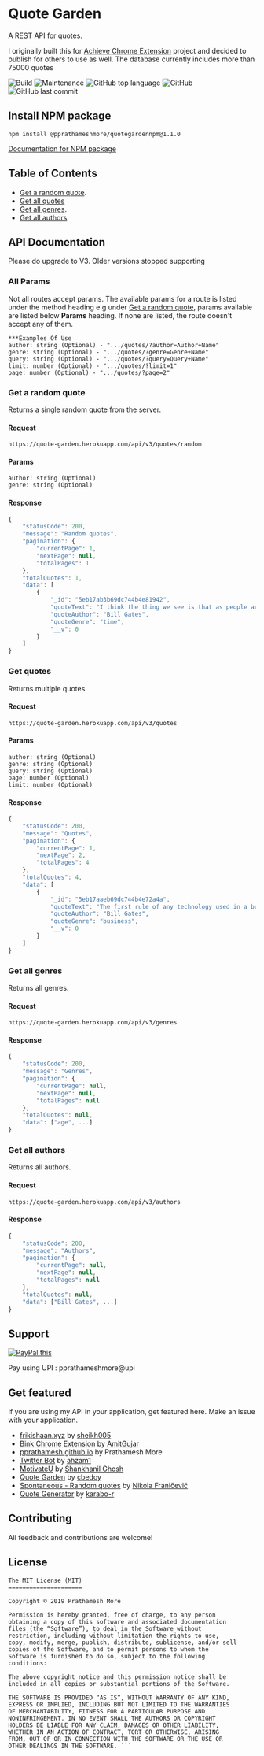 
# Quote Garden

A REST API for quotes.

I originally built this for [Achieve Chrome Extension](https://github.com/pprathameshmore/Achieve-Chrome-Extension) project and decided to publish for others to use as well. The database currently includes more than 75000 quotes

![Build](https://travis-ci.com/pprathameshmore/QuoteGarden.svg?branch=master)
![Maintenance](https://img.shields.io/maintenance/yes/2020?style=plastic)
![GitHub top language](https://img.shields.io/github/languages/top/pprathameshmore/QuoteGarden?style=plastic)
![GitHub](https://img.shields.io/github/license/pprathameshmore/QuoteGarden?style=plastic)
![GitHub last commit](https://img.shields.io/github/last-commit/pprathameshmore/QuoteGarden?style=plastic)

## Install NPM package

```
npm install @pprathameshmore/quotegardennpm@1.1.0
```

[Documentation for NPM package](https://github.com/pprathameshmore/QuoteGardenNPM)

## Table of Contents

* [Get a random quote](#get-a-random-quote).
* [Get all quotes](#get-quotes)
* [Get all genres](#get-all-genres).
* [Get all authors](#get-all-authors).

## API Documentation

Please do upgrade to V3. Older versions stopped supporting

### All Params

Not all routes accept params. The available params for a route is listed under the method heading e.g under [Get a random quote](#get-a-random-quote), params available are listed below **Params** heading. If none are listed, the route doesn't accept any of them.

```
***Examples Of Use
author: string (Optional) - ".../quotes/?author=Author+Name"
genre: string (Optional) - ".../quotes/?genre=Genre+Name"
query: string (Optional) - ".../quotes/?query=Query+Name"
limit: number (Optional) - ".../quotes/?limit=1"
page: number (Optional) - ".../quotes/?page=2"
```

### Get a random quote

Returns a single random quote from the server.

#### Request

```https://quote-garden.herokuapp.com/api/v3/quotes/random```

#### Params

```
author: string (Optional) 
genre: string (Optional) 
```

#### Response

```javascript
{
    "statusCode": 200,
    "message": "Random quotes",
    "pagination": {
        "currentPage": 1,
        "nextPage": null,
        "totalPages": 1
    },
    "totalQuotes": 1,
    "data": [
        {
            "_id": "5eb17ab3b69dc744b4e81942",
            "quoteText": "I think the thing we see is that as people are using video games more, they tend to watch passive TV a bit less. And so using the PC for the Internet, playing video games, is starting to cut into the rather unbelievable amount of time people spend watching TV.",
            "quoteAuthor": "Bill Gates",
            "quoteGenre": "time",
            "__v": 0
        }
    ]
}
```

### Get quotes

Returns multiple quotes.

#### Request

``` https://quote-garden.herokuapp.com/api/v3/quotes ```

#### Params

```
author: string (Optional)
genre: string (Optional)
query: string (Optional)
page: number (Optional)
limit: number (Optional)
```

#### Response

```javascript
{
    "statusCode": 200,
    "message": "Quotes",
    "pagination": {
        "currentPage": 1,
        "nextPage": 2,
        "totalPages": 4
    },
    "totalQuotes": 4,
    "data": [
        {
            "_id": "5eb17aaeb69dc744b4e72a4a",
            "quoteText": "The first rule of any technology used in a business is that automation applied to an efficient operation will magnify the efficiency. The second is that automation applied to an inefficient operation will magnify the inefficiency.",
            "quoteAuthor": "Bill Gates",
            "quoteGenre": "business",
            "__v": 0
        }
    ]
}
```

### Get all genres

Returns all genres.

#### Request

```https://quote-garden.herokuapp.com/api/v3/genres```

#### Response

```javascript
{
    "statusCode": 200,
    "message": "Genres",
    "pagination": {
        "currentPage": null,
        "nextPage": null,
        "totalPages": null
    },
    "totalQuotes": null,
    "data": ["age", ...]
}
```

### Get all authors

Returns all authors.

#### Request

```https://quote-garden.herokuapp.com/api/v3/authors```

#### Response

```javascript
{
    "statusCode": 200,
    "message": "Authors",
    "pagination": {
        "currentPage": null,
        "nextPage": null,
        "totalPages": null
    },
    "totalQuotes": null,
    "data": ["Bill Gates", ...]
}
```

## Support

<a href="https://paypal.me/PrathameshMore"
target="_blank">
<img src="https://www.paypalobjects.com/en_US/GB/i/btn/btn_donateCC_LG.gif" alt="PayPal this"
title="PayPal – The safer, easier way to pay online!" border="0" />
</a>

<a>Pay using UPI : pprathameshmore@upi </a>

## Get featured

If you are using my API in your application, get featured here.
Make an issue with your application.

* [frikishaan.xyz](https://frikishaan.xyz/) by [sheikh005](https://github.com/sheikh005)
* [Bink Chrome Extension](https://chrome.google.com/webstore/detail/hobnhcjgdhdcmgcjlidgcladgdlbpgba) by [AmitGujar](https://github.com/AmitGujar)
* [pprathamesh.github.io](https://pprathameshmore.github.io/) by Prathamesh More
* [Twitter Bot](https://twitter.com/quotegardenbot) by [ahzam1](https://github.com/ahzam1)
* [MotivateU](https://github.com/Shankhanil/MotivateU) by [Shankhanil Ghosh](https://github.com/Shankhanil)
* [Quote Garden](https://play.google.com/store/apps/details?id=iambedoy.quotegarden) by [cbedoy](https://github.com/cbedoy/QuoteGarden)
* [Spontaneous - Random quotes](https://apps.apple.com/us/app/spontaneous-random-quotes/id1538265374#?platform=iphone) by [Nikola Franičević](https://github.com/FranicevicNikola)
* [Quote Generator](http://quote-generator-two-teal.vercel.app/) by [karabo-r](https://github.com/karabo-r) 

## Contributing

All feedback and contributions are welcome!

## License

```
The MIT License (MIT)
=====================

Copyright © 2019 Prathamesh More

Permission is hereby granted, free of charge, to any person
obtaining a copy of this software and associated documentation
files (the “Software”), to deal in the Software without
restriction, including without limitation the rights to use,
copy, modify, merge, publish, distribute, sublicense, and/or sell
copies of the Software, and to permit persons to whom the
Software is furnished to do so, subject to the following
conditions:

The above copyright notice and this permission notice shall be
included in all copies or substantial portions of the Software.

THE SOFTWARE IS PROVIDED “AS IS”, WITHOUT WARRANTY OF ANY KIND,
EXPRESS OR IMPLIED, INCLUDING BUT NOT LIMITED TO THE WARRANTIES
OF MERCHANTABILITY, FITNESS FOR A PARTICULAR PURPOSE AND
NONINFRINGEMENT. IN NO EVENT SHALL THE AUTHORS OR COPYRIGHT
HOLDERS BE LIABLE FOR ANY CLAIM, DAMAGES OR OTHER LIABILITY,
WHETHER IN AN ACTION OF CONTRACT, TORT OR OTHERWISE, ARISING
FROM, OUT OF OR IN CONNECTION WITH THE SOFTWARE OR THE USE OR
OTHER DEALINGS IN THE SOFTWARE. ```
